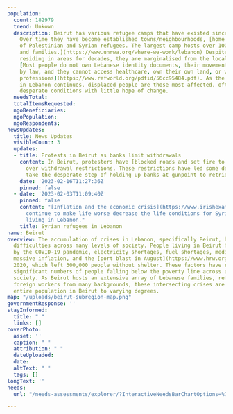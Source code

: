 ```yaml
---
population:
  count: 182979
  trend: Unkown
  description: Beirut has various refugee camps that have existed since the late 1940s.
    Over time they have become established towns/neighbourhoods, [home to thousands
    of Palestinian and Syrian refugees. The largest camp hosts over 100,000 individuals
    and families.](https://www.unrwa.org/where-we-work/lebanon) Despite refugee communities
    residing in areas for decades, they are marginalised from the local Lebanese community.
    [Most people do not own Lebanese identity documents, their movements are restricted
    by law, and they cannot access healthcare, own their own land, or work in certain
    professions](https://www.refworld.org/pdfid/56cc95484.pdf). As the dire situation
    in Lebanon continues, displaced people are those most affected, often living in
    desperate conditions with little hope of change.
  needsTotal: 
  totalItemsRequested: 
  ngoBeneficiaries: 
  ngoPopulation: 
  ngoRespondents: 
newsUpdates:
  title: News Updates
  visibleCount: 3
  updates:
  - title: Protests in Beirut as banks limit withdrawals
    content: In Beirut, protesters have [blocked roads and set fire to banks](https://www.reuters.com/world/middle-east/lebanese-depositors-smash-up-burn-beirut-banks-2023-02-16/)
      over withdrawal restrictions. These restrictions have led some depositors to
      take the desperate step of holding up banks at gunpoint to retrieve their money.
    date: '2023-02-16T11:27:36Z'
    pinned: false
  - date: '2023-02-03T11:09:40Z'
    pinned: false
    content: "[Inflation and the economic crisis](https://www.irishexaminer.com/news/arid-41063792.html)
      continue to make life worse decrease the life conditions for Syrian refugees
      living in Lebanon."
    title: Syrian refugees in Lebanon
name: Beirut
overview: The accumulation of crises in Lebanon, specifically Beirut, has led to enormous
  difficulties across many levels of society. People living in Beirut have been affected
  by the COVID-19 pandemic, electricity shortages, fuel shortages, medicine shortages,
  massive inflation, and the [port blast in August](https://www.hrw.org/world-report/2021/country-chapters/lebanon)
  2020, which left 300,000 people without shelter. These factors have resulted in
  significant numbers of people falling below the poverty line across all parts of
  society. As Beirut hosts an extensive array of Lebanese families, refugees, and
  foreign workers from many backgrounds, these intersecting crises are affecting the
  entire population in Beirut to varying degrees.
map: "/uploads/beirut-subregion-map.png"
governmentResponse: ''
stayInformed:
  title: " "
  links: []
coverPhoto:
  asset: ''
  caption: " "
  attribution: " "
  dateUploaded: 
  date: 
  altText: " "
  tags: []
longText: ''
needs:
  url: "/needs-assessments/explorer/?InteractiveNeedsBarChartOptions=%7B%22filters%22%3A%7B%22search%22%3A%22%22%2C%22quarter%22%3A%222023+Q1%22%2C%22region%22%3A%22Lebanon%22%2C%22subregion%22%3A%22Beirut%22%7D%2C%22axis%22%3A%7B%22indexBy%22%3A%22Category%22%2C%22groupBy%22%3A%22Item%22%7D%2C%22sort%22%3A%7B%22by%22%3A%22Label%22%2C%22order%22%3A%22Ascending%22%7D%7D&InteractiveNeedsBarChartTitle=Q1+2023+Beirut+"

---
```

